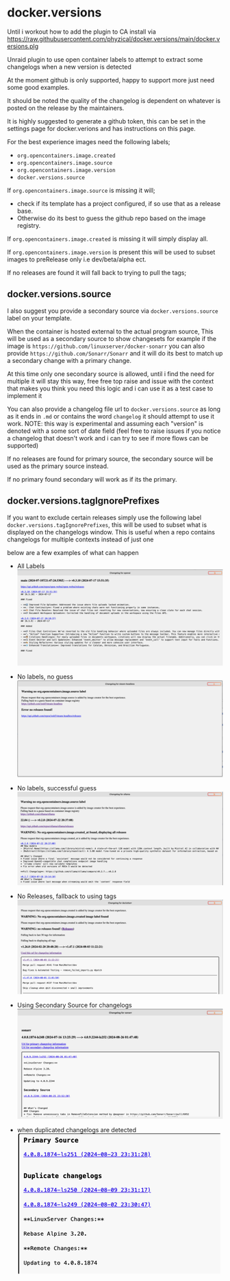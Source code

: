 # docker.versions

Until i workout how to add the plugin to CA install via <https://raw.githubusercontent.com/phyzical/docker.versions/main/docker.versions.plg>

Unraid plugin to use open container labels to attempt to extract some changelogs when a new version is detected

At the moment github is only supported, happy to support more just need some good examples.

It should be noted the quality of the changelog is dependent on whatever is posted on the release by the maintainers.

It is highly suggested to generate a github token, this can be set in the settings page for docker.verions and has instructions on this page.

For the best experience images need the following labels;

* `org.opencontainers.image.created`
* `org.opencontainers.image.source`
* `org.opencontainers.image.version`
* `docker.versions.source`

If `org.opencontainers.image.source` is missing it will;

* check if its template has a project configured, if so use that as a release base.
* Otherwise do its best to guess the github repo based on the image registry.

If `org.opencontainers.image.created` is missing it will simply display all.

If `org.opencontainers.image.version` is present this will be used to subset images to preRelease only i.e dev/beta/alpha ect.

If no releases are found it will fall back to trying to pull the tags;

## docker.versions.source

I also suggest you provide a secondary source via `docker.versions.source` label on your template.

When the container is hosted external to the actual program source, This will be used as a secondary source to show changesets for example if the image is `https://github.com/linuxserver/docker-sonarr` you can also provide `https://github.com/Sonarr/Sonarr` and it will do its best to match up a secondary change with a primary change.

At this time only one secondary source is allowed, until i find the need for multiple it will stay this way, free free top raise and issue with the context that makes you think you need this logic and i can use it as a test case to implement it

You can also provide a changelog file url to `docker.versions.source` as long as it ends in `.md` or contains the word `changelog` it should attempt to use it work.
NOTE: this way is experimental and assuming each "version" is denoted with a some sort of date field (feel free to raise issues if you notice a changelog that doesn't work and i can try to see if more flows can be supported)

If no releases are found for primary source, the secondary source will be used as the primary source instead.

If no primary found secondary will work as if its the primary.

## docker.versions.tagIgnorePrefixes

If you want to exclude certain releases simply use the following label `docker.versions.tagIgnorePrefixes`, this will be used to subset what is displayed on the changelogs window. This is useful when a repo contains changelogs for multiple contexts instead of just one

below are a few examples of what can happen

* All Labels
![All Labels](images/all.png)

* No labels, no guess
![No labels, no guess](images/none.png)

* No labels, successful guess
![No labels, successful guess](images/semi.png)

* No Releases, fallback to using tags
![No Releases, fallback to using tags](images/tags.png)

* Using Secondary Source for changelogs
![Secondary Source](images/secondary.png)

* when duplicated changelogs are detected
![Duplicated releases](images/duplicated.png)

